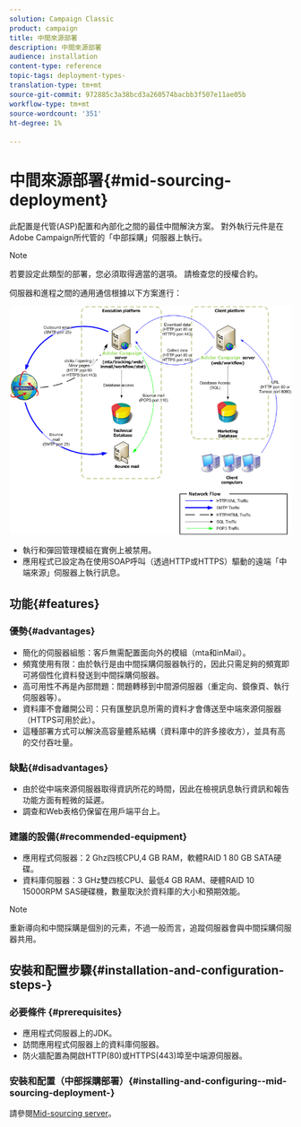 ```yaml
---
solution: Campaign Classic
product: campaign
title: 中間來源部署
description: 中間來源部署
audience: installation
content-type: reference
topic-tags: deployment-types-
translation-type: tm+mt
source-git-commit: 972885c3a38bcd3a260574bacbb3f507e11ae05b
workflow-type: tm+mt
source-wordcount: '351'
ht-degree: 1%

---
```



# 中間來源部署{#mid-sourcing-deployment}

此配置是代管(ASP)配置和內部化之間的最佳中間解決方案。 對外執行元件是在Adobe Campaign所代管的「中部採購」伺服器上執行。

>[!NOTE]
>
>若要設定此類型的部署，您必須取得適當的選項。 請檢查您的授權合約。

伺服器和進程之間的通用通信根據以下方案進行：

![](assets/s_ncs_install_midsourcing.png)

* 執行和彈回管理模組在實例上被禁用。
* 應用程式已設定為在使用SOAP呼叫（透過HTTP或HTTPS）驅動的遠端「中端來源」伺服器上執行訊息。

## 功能{#features}

### 優勢{#advantages}

* 簡化的伺服器組態：客戶無需配置面向外的模組（mta和inMail）。
* 頻寬使用有限：由於執行是由中間採購伺服器執行的，因此只需足夠的頻寬即可將個性化資料發送到中間採購伺服器。
* 高可用性不再是內部問題：問題轉移到中間源伺服器（重定向、鏡像頁、執行伺服器等）。
* 資料庫不會離開公司：只有匯整訊息所需的資料才會傳送至中端來源伺服器（HTTPS可用於此）。
* 這種部署方式可以解決高容量體系結構（資料庫中的許多接收方），並具有高的交付吞吐量。

### 缺點{#disadvantages}

* 由於從中端來源伺服器取得資訊所花的時間，因此在檢視訊息執行資訊和報告功能方面有輕微的延遲。
* 調查和Web表格仍保留在用戶端平台上。

### 建議的設備{#recommended-equipment}

* 應用程式伺服器：2 Ghz四核CPU,4 GB RAM，軟體RAID 1 80 GB SATA硬碟。
* 資料庫伺服器：3 GHz雙四核CPU、最低4 GB RAM、硬體RAID 10 15000RPM SAS硬碟機，數量取決於資料庫的大小和預期效能。

>[!NOTE]
>
>重新導向和中間採購是個別的元素，不過一般而言，追蹤伺服器會與中間採購伺服器共用。

## 安裝和配置步驟{#installation-and-configuration-steps-}

### 必要條件 {#prerequisites}

* 應用程式伺服器上的JDK。
* 訪問應用程式伺服器上的資料庫伺服器。
* 防火牆配置為開啟HTTP(80)或HTTPS(443)埠至中端源伺服器。

### 安裝和配置（中部採購部署）{#installing-and-configuring--mid-sourcing-deployment-}

請參閱[Mid-sourcing server](../../installation/using/mid-sourcing-server.md)。
